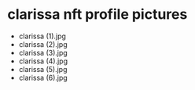 # clarissa nft profile pictures

- clarissa (1).jpg
- clarissa (2).jpg
- clarissa (3).jpg
- clarissa (4).jpg
- clarissa (5).jpg
- clarissa (6).jpg
